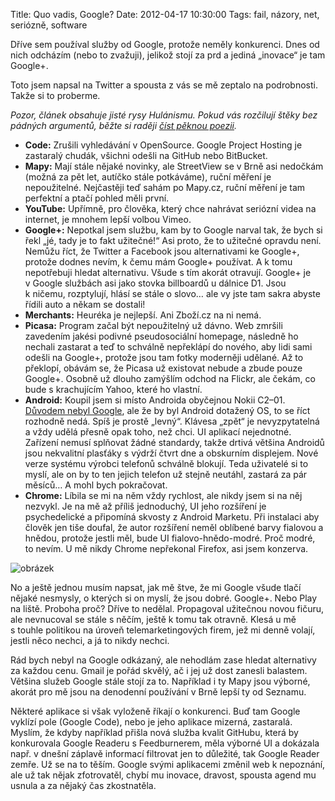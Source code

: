 Title: Quo vadis, Google?
Date: 2012-04-17 10:30:00
Tags: fail, názory, net, seriózně, software

Dříve sem používal služby od Google, protože neměly konkurenci. Dnes od nich odcházím (nebo to zvažuji), jelikož stojí za prd a jediná „inovace“ je tam Google+.

Toto jsem napsal na Twitter a spousta z vás se mě zeptalo na podrobnosti. Takže si to proberme.

*Pozor, článek obsahuje jisté rysy Hulánismu. Pokud vás rozčilují štěky bez pádných argumentů, běžte si raději [číst pěknou poezii](http://www.kytara.cz/basne/).*

-   **Code:** Zrušili vyhledávání v OpenSource. Google Project Hosting je zastaralý chudák, všichni odešli na GitHub nebo BitBucket.
-   **Mapy:** Mají stále nějaké novinky, ale StreetView se v Brně asi nedočkám (možná za pět let, autíčko stále potkáváme), ruční měření je nepoužitelné. Nejčastěji teď sahám po Mapy.cz, ruční měření je tam perfektní a ptačí pohled měli první.
-   **YouTube:** Upřímně, pro člověka, který chce nahrávat seriózní videa na internet, je mnohem lepší volbou Vimeo.
-   **Google+:** Nepotkal jsem službu, kam by to Google narval tak, že bych si řekl „jé, tady je to fakt užitečné!“ Asi proto, že to užitečné opravdu není. Nemůžu říct, že Twitter a Facebook jsou alternativami ke Google+, protože dodnes nevím, k čemu mám Google+ používat. A k tomu nepotřebuji hledat alternativu. Všude s tím akorát otravují. Google+ je v Google službách asi jako stovka billboardů u dálnice D1. Jsou k ničemu, rozptylují, hlásí se stále o slovo… ale vy jste tam sakra abyste řídili auto a někam se dostali!
-   **Merchants:** Heuréka je nejlepší. Ani Zboží.cz na ni nemá.
-   **Picasa:** Program začal být nepoužitelný už dávno. Web zmršili zavedením jakési podivné pseudosociální homepage, následně ho nechali zastarat a teď to schválně nepřeklápí do nového, aby lidi sami odešli na Google+, protože jsou tam fotky moderněji udělané. Až to překlopí, obávám se, že Picasa už existovat nebude a zbude pouze Google+. Osobně už dlouho zamýšlím odchod na Flickr, ale čekám, co bude s krachujícím Yahoo, které ho vlastní.
-   **Android:** Koupil jsem si místo Androida obyčejnou Nokii C2–01. [Důvodem nebyl Google]({filename}2012-04-07_proc-si-koupim-jednoduchy-telefon.md), ale že by byl Android dotažený OS, to se říct rozhodně nedá. Spíš je prostě „levný“. Klávesa „zpět“ je nevyzpytatelná a vždy udělá přesně opak toho, než chci. UI aplikací nejednotné. Zařízení nemusí splňovat žádné standardy, takže drtivá většina Androidů jsou nekvalitní plasťáky s výdrží čtvrt dne a obskurním displejem. Nové verze systému výrobci telefonů schválně blokují. Teda uživatelé si to myslí, ale on by to ten jejich telefon už stejně neutáhl, zastará za pár měsíců… A mohl bych pokračovat.
-   **Chrome:** Líbila se mi na něm vždy rychlost, ale nikdy jsem si na něj nezvykl. Je na mě až příliš jednoduchý, UI jeho rozšíření je psychedelické a připomíná skvosty z Android Marketu. Při instalaci aby člověk jen tiše doufal, že autor rozšíření neměl oblíbené barvy fialovou a hnědou, protože jestli měl, bude UI fialovo-hnědo-modré. Proč modré, to nevím. U mě nikdy Chrome nepřekonal Firefox, asi jsem konzerva.

![obrázek]({filename}/images/167.jpg)

No a ještě jednou musím napsat, jak mě štve, že mi Google všude tlačí nějaké nesmysly, o kterých si on myslí, že jsou dobré. Google+. Nebo Play na liště. Proboha proč? Dříve to nedělal. Propagoval užitečnou novou fičuru, ale nevnucoval se stále s něčím, ještě k tomu tak otravně. Klesá u mě s touhle politikou na úroveň telemarketingových firem, jež mi denně volají, jestli něco nechci, a já to nikdy nechci.

Rád bych nebyl na Google odkázaný, ale nehodlám zase hledat alternativy za každou cenu. Gmail je pořád skvělý, ač i jej už dost zanesli balastem. Většina služeb Google stále stojí za to. Například i ty Mapy jsou výborné, akorát pro mě jsou na denodenní používání v Brně lepší ty od Seznamu.

Některé aplikace si však vyloženě říkají o konkurenci. Buď tam Google vyklízí pole (Google Code), nebo je jeho aplikace mizerná, zastaralá. Myslím, že kdyby například přišla nová služba kvalit GitHubu, která by konkurovala Google Readeru s Feedburnerem, měla výborné UI a dokázala např. v dnešní záplavě informací filtrovat jen to důležité, tak Google Reader zemře. Už se na to těším. Google svými aplikacemi změnil web k nepoznání, ale už tak nějak zfotrovatěl, chybí mu inovace, dravost, spousta agend mu usnula a za nějaký čas zkostnatěla.
